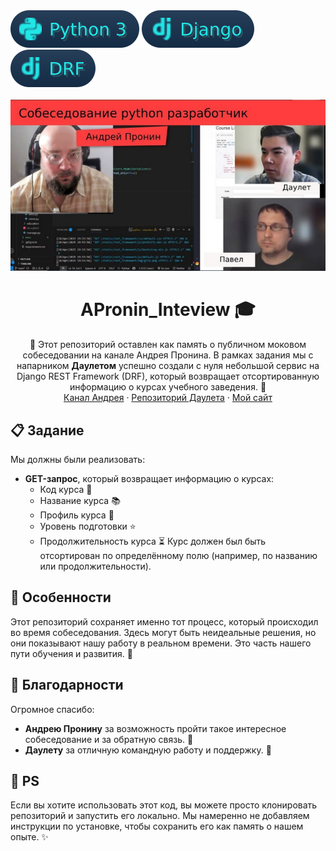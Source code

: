 <!-- Python 3 --><a href="https://www.python.org/downloads/release/python-31010/"><img src="./images/python_3.svg"></a>
<!-- Django --><a href="https://docs.djangoproject.com/en/5.1/releases/5.0/"><img src="./images/django.svg"></a>
<!-- DRF --><a href="https://www.django-rest-framework.org/"><img src="./images/drf.svg"></a>
<br />
<br />

<div align="center">
  <a href="https://vkvideo.ru/video-202584258_456239372" target="_blank">
    <img src="./images/preview.png" alt="Preview" width="640" height="auto">
  </a>
  <h1 align="center">APronin_Inteview 🎓</h1>
  <p align="center">
    🔧 Этот репозиторий оставлен как память о публичном моковом собеседовании на канале Андрея Пронина. В рамках задания мы с напарником <strong>Даулетом</strong> успешно создали с нуля небольшой сервис на Django REST Framework (DRF), который возвращает отсортированную информацию о курсах учебного заведения. 🚀
    <br />
    <a href="https://www.youtube.com/@AndyPronin" target="_blank">Канал Андрея</a>
    ·
    <a href="https://github.com/Dauletnazarr" target="_blank">Репозиторий Даулета</a>
    ·
    <a href="https://meteopavel.space" target="_blank">Мой сайт</a>
  </p>
</div>

## 📋 Задание

Мы должны были реализовать:
- **GET-запрос**, который возвращает информацию о курсах:
  - Код курса 🔢
  - Название курса 📚
  - Профиль курса 🎯
  - Уровень подготовки ⭐️
  - Продолжительность курса ⏳
Курс должен был быть отсортирован по определённому полю (например, по названию или продолжительности).

## 🌟 Особенности

Этот репозиторий сохраняет именно тот процесс, который происходил во время собеседования. Здесь могут быть неидеальные решения, но они показывают нашу работу в реальном времени. Это часть нашего пути обучения и развития. 🌱

## 🙏 Благодарности

Огромное спасибо:
- **Андрею Пронину** за возможность пройти такое интересное собеседование и за обратную связь. 🌟
- **Даулету** за отличную командную работу и поддержку. 👏

## 📌 PS

Если вы хотите использовать этот код, вы можете просто клонировать репозиторий и запустить его локально. Мы намеренно не добавляем инструкции по установке, чтобы сохранить его как память о нашем опыте. ✨
